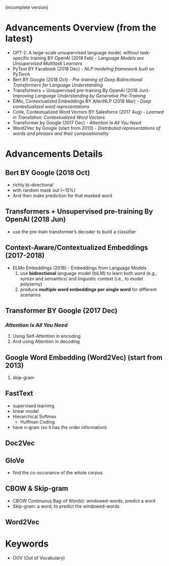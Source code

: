 (incomplete version)
# Advancements Overview (from the latest)

- GPT-2: A large-scale unsupervised language model, without task-specific training BY OpenAI (2019 Feb) - *Language Models are Unsupervised Multitask Learners*
- PyText BY Facebook (2018 Dec) - *NLP modeling framework built on PyTorch*
- Bert BY Google (2018 Oct) - *Pre-training of Deep Bidirectional Transformers for Language Understanding*
- Transformers + Unsupervised pre-training By OpenAI (2018 Jun)- *Improving Language Understanding by Generative Pre-Training*
- ElMo, Contextualized Embeddings BY AllenNLP (2018 Mar) - *Deep contextualized word representations*
- CoVe, Contextualized Word Vectors BY Salesforce (2017 Aug) - *Learned in Translation: Contextualized Word Vectors*
- Transformer by Google (2017 Dec) - *Attention Is All You Need*
- Word2Vec by Google (start from 2013) - *Distributed representations of words and phrases and their compositionality*

# Advancements Details

## Bert BY Google (2018 Oct)
* richly bi-directional
* with random mask out (~15%)
* And then make prediction for that masked word

## Transformers + Unsupervised pre-training By OpenAI (2018 Jun)
* use the pre-train transformer’s decoder to build a classifier

## Context-Aware/Contextualized Embeddings (2017-2018)
* ELMo Embeddings (2018) - Embeddings from Language Models
    1. use **bidirectional** language model (biLM) to learn both word (e.g., syntax and semantics) and linguistic context (i.e., to model polysemy)
    2. produce **multiple word embeddings per single word** for different scenarios

## Transformer BY Google (2017 Dec)
### *Attention Is All You Need*
1. Using Self-Attention in encoding
2. And using Attention in decoding

## Google Word Embedding (Word2Vec) (start from 2013)
1. skip-gram





## FastText

- supervised learning
- linear model
- Hierarchical Softmax
  - Huffman Coding
- have n-gram (so it has the order information)

## Doc2Vec

## GloVe

- find the co-occurance of the whole corpus

## CBOW & Skip-gram

- CBOW Continuous Bag-of Words): windowed-words, predict a word
- Skip-gram: a word, to predict the windowed-words

## Word2Vec







Keywords
====
- OOV (Out of Vocabulary)
